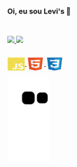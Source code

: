 ### Oi, eu sou Levi's 👋

##
<div>
  <a href="https://github.com/thiago-levi"><br>
  <img height="180em" src="https://github-readme-stats.vercel.app/api?username=thiago-levi&show_icons=true&theme=dracula&include_all_commits=true&count_private=true"/>
  <img height="180em" src="https://github-readme-stats.vercel.app/api/top-langs/?username=thiago-levi&layout=compact&langs_count=7&theme=dracula"/>
</div>

 ##
  
 <div>
<img align="center" alt="Js" height="30" width="40" src="https://raw.githubusercontent.com/devicons/devicon/master/icons/javascript/javascript-plain.svg">
<img align="center" alt="HTML" height="30" width="40" src="https://raw.githubusercontent.com/devicons/devicon/master/icons/html5/html5-original.svg">
<img align="center" alt="CSS" height="30" width="40" src="https://raw.githubusercontent.com/devicons/devicon/master/icons/css3/css3-original.svg">
 </div>

  ![Snake animation](https://github.com/thiago-levi/thiago-levi/blob/output/github-contribution-grid-snake.svg)
